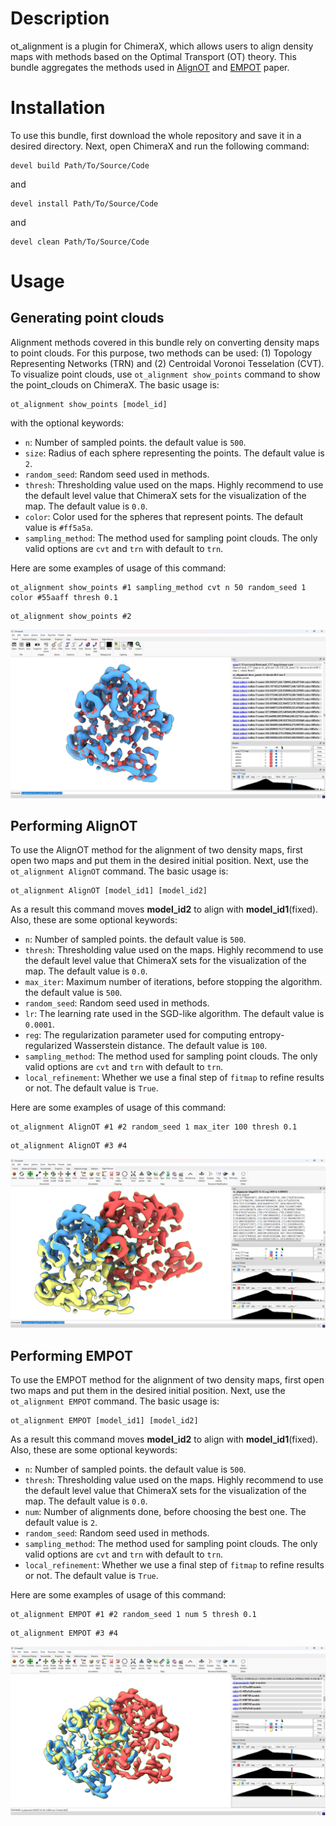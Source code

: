 # Description
ot_alignment is a plugin for ChimeraX, which allows users to align density maps with methods based on the Optimal Transport (OT) theory. This bundle aggregates the methods used in [AlignOT](https://arxiv.org/abs/2210.09361) and [EMPOT](https://arxiv.org/abs/2311.00850) paper.


# Installation 
To use this bundle, first download the whole repository and save it in a desired directory. Next, open ChimeraX and run the following command:
```
devel build Path/To/Source/Code
```
and
```
devel install Path/To/Source/Code
```
and
```
devel clean Path/To/Source/Code
```

# Usage
## Generating point clouds 
Alignment methods covered in this bundle rely on converting density maps to point clouds. For this purpose, two methods can be used: (1) Topology Representing Networks (TRN) and (2) Centroidal Voronoi Tesselation (CVT). To visualize point clouds, use ```ot_alignment show_points``` command to show the point_clouds on ChimeraX. The basic usage is:
```
ot_alignment show_points [model_id]
```
with the optional keywords:
* `n`: Number of sampled points. the default value is `500`.
* `size`: Radius of each sphere representing the points. The default value is `2`.
* `random_seed`: Random seed used in methods.
* `thresh`: Thresholding value used on the maps. Highly recommend to use the default level value that ChimeraX sets for the visualization of the map. The default value is `0.0`.
* `color`: Color used for the spheres that represent points. The default value is `#ff5a5a`.
* `sampling_method`: The method used for sampling point clouds. The only valid options are `cvt` and `trn` with default to `trn`.

Here are some examples of usage of this command:
```
ot_alignment show_points #1 sampling_method cvt n 50 random_seed 1 color #55aaff thresh 0.1
```
```
ot_alignment show_points #2
```
![show_points command example](README_files/libs/show_points.png)

## Performing AlignOT
To use the AlignOT method for the alignment of two density maps, first open two maps and put them in the desired initial position. Next, use the `ot_alignment AlignOT` command. The basic usage is:
```
ot_alignment AlignOT [model_id1] [model_id2]
```
As a result this command moves **model_id2** to align with **model_id1**(fixed). Also, these are some optional keywords:
* `n`: Number of sampled points. the default value is `500`.
* `thresh`: Thresholding value used on the maps. Highly recommend to use the default level value that ChimeraX sets for the visualization of the map. The default value is `0.0`.
* `max_iter`: Maximum number of iterations, before stopping the algorithm. the default value is `500`.
* `random_seed`: Random seed used in methods.
* `lr`: The learning rate used in the SGD-like algorithm. The default value is `0.0001`.
* `reg`: The regularization parameter used for computing entropy-regularized Wasserstein distance. The default value is `100`.
* `sampling_method`: The method used for sampling point clouds. The only valid options are `cvt` and `trn` with default to `trn`.
* `local_refinement`: Whether we use a final step of `fitmap` to refine results or not. The default value is `True`.

Here are some examples of usage of this command:
```
ot_alignment AlignOT #1 #2 random_seed 1 max_iter 100 thresh 0.1
```
```
ot_alignment AlignOT #3 #4
```
![AlignOT command example](README_files/libs/AlignOT.png)

## Performing EMPOT
To use the EMPOT method for the alignment of two density maps, first open two maps and put them in the desired initial position. Next, use the `ot_alignment EMPOT` command. The basic usage is:
```
ot_alignment EMPOT [model_id1] [model_id2]
```
As a result this command moves **model_id2** to align with **model_id1**(fixed). Also, these are some optional keywords:
* `n`: Number of sampled points. the default value is `500`.
* `thresh`: Thresholding value used on the maps. Highly recommend to use the default level value that ChimeraX sets for the visualization of the map. The default value is `0.0`.
* `num`: Number of alignments done, before choosing the best one. The default value is `2`.
* `random_seed`: Random seed used in methods.
* `sampling_method`: The method used for sampling point clouds. The only valid options are `cvt` and `trn` with default to `trn`.
* `local_refinement`: Whether we use a final step of `fitmap` to refine results or not. The default value is `True`.

Here are some examples of usage of this command:
```
ot_alignment EMPOT #1 #2 random_seed 1 num 5 thresh 0.1
```
```
ot_alignment EMPOT #3 #4
```
![EMPOT command example](README_files/libs/EMPOT.png)
